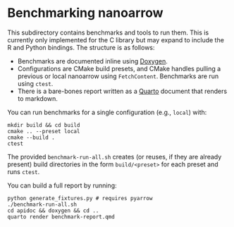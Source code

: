 <!---
  Licensed to the Apache Software Foundation (ASF) under one
  or more contributor license agreements.  See the NOTICE file
  distributed with this work for additional information
  regarding copyright ownership.  The ASF licenses this file
  to you under the Apache License, Version 2.0 (the
  "License"); you may not use this file except in compliance
  with the License.  You may obtain a copy of the License at

    http://www.apache.org/licenses/LICENSE-2.0

  Unless required by applicable law or agreed to in writing,
  software distributed under the License is distributed on an
  "AS IS" BASIS, WITHOUT WARRANTIES OR CONDITIONS OF ANY
  KIND, either express or implied.  See the License for the
  specific language governing permissions and limitations
  under the License.
-->

# Benchmarking nanoarrow

This subdirectory contains benchmarks and tools to run them. This is currently
only implemented for the C library but may expand to include the R and Python
bindings. The structure is as follows:

- Benchmarks are documented inline using [Doxygen](https://www.doxygen.nl/).
- Configurations are CMake build presets, and CMake handles pulling a previous
  or local nanoarrow using `FetchContent`. Benchmarks are run using `ctest`.
- There is a bare-bones report written as a [Quarto](https://quarto.org)
  document that renders to markdown.

You can run benchmarks for a single configuration (e.g., `local`) with:

```shell
mkdir build && cd build
cmake .. --preset local
cmake --build .
ctest
```

The provided `benchmark-run-all.sh` creates (or reuses, if they are already
present) build directories in the form `build/<preset>` for each preset
and runs `ctest`.

You can build a full report by running:

```shell
python generate_fixtures.py # requires pyarrow
./benchmark-run-all.sh
cd apidoc && doxygen && cd ..
quarto render benchmark-report.qmd
```
